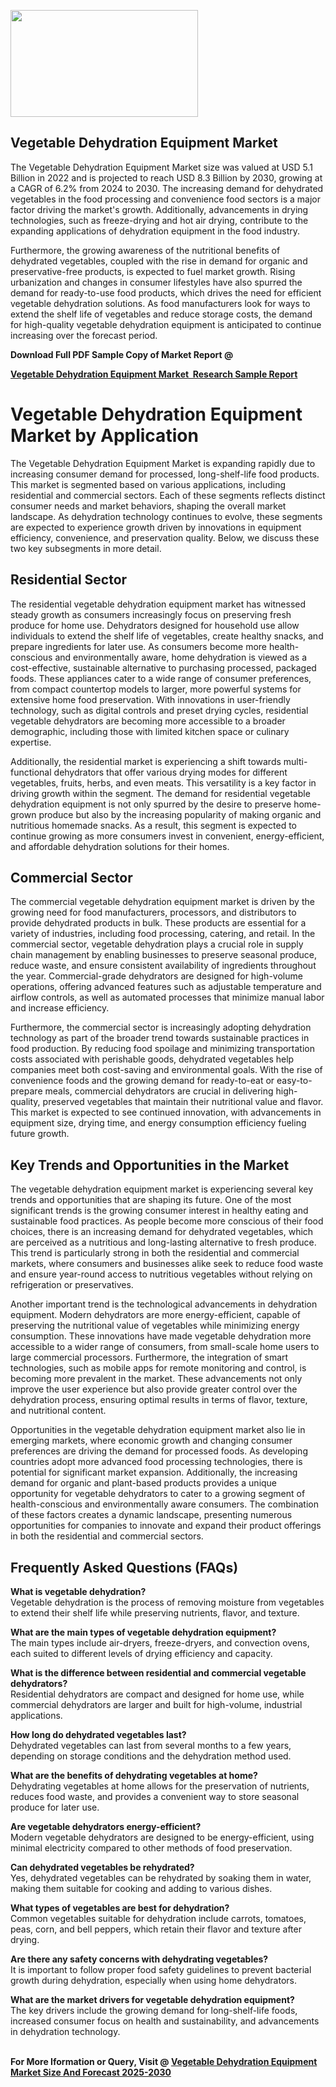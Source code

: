 <p><img class="alignnone size-medium wp-image-20088" src="https://ffe5etoiles.com/wp-content/uploads/2024/12/MST1-300x171.png" alt="" width="300" height="171" /></p><p> <h2>Vegetable Dehydration Equipment Market </h2><p>The Vegetable Dehydration Equipment Market size was valued at USD 5.1 Billion in 2022 and is projected to reach USD 8.3 Billion by 2030, growing at a CAGR of 6.2% from 2024 to 2030. The increasing demand for dehydrated vegetables in the food processing and convenience food sectors is a major factor driving the market's growth. Additionally, advancements in drying technologies, such as freeze-drying and hot air drying, contribute to the expanding applications of dehydration equipment in the food industry.</p><p>Furthermore, the growing awareness of the nutritional benefits of dehydrated vegetables, coupled with the rise in demand for organic and preservative-free products, is expected to fuel market growth. Rising urbanization and changes in consumer lifestyles have also spurred the demand for ready-to-use food products, which drives the need for efficient vegetable dehydration solutions. As food manufacturers look for ways to extend the shelf life of vegetables and reduce storage costs, the demand for high-quality vegetable dehydration equipment is anticipated to continue increasing over the forecast period.</p></p><p><strong>Download Full PDF Sample Copy of Market Report @</strong></p><p><strong><a href="https://www.verifiedmarketreports.com/download-sample/?rid=235278&utm_source=Sites-google&utm_medium=265" target="_blank">Vegetable Dehydration Equipment Market &nbsp;Research Sample Report</a></strong></p><p><h1>Vegetable Dehydration Equipment Market by Application</h1> <p>The Vegetable Dehydration Equipment Market is expanding rapidly due to increasing consumer demand for processed, long-shelf-life food products. This market is segmented based on various applications, including residential and commercial sectors. Each of these segments reflects distinct consumer needs and market behaviors, shaping the overall market landscape. As dehydration technology continues to evolve, these segments are expected to experience growth driven by innovations in equipment efficiency, convenience, and preservation quality. Below, we discuss these two key subsegments in more detail.</p> <h2>Residential Sector</h2> <p>The residential vegetable dehydration equipment market has witnessed steady growth as consumers increasingly focus on preserving fresh produce for home use. Dehydrators designed for household use allow individuals to extend the shelf life of vegetables, create healthy snacks, and prepare ingredients for later use. As consumers become more health-conscious and environmentally aware, home dehydration is viewed as a cost-effective, sustainable alternative to purchasing processed, packaged foods. These appliances cater to a wide range of consumer preferences, from compact countertop models to larger, more powerful systems for extensive home food preservation. With innovations in user-friendly technology, such as digital controls and preset drying cycles, residential vegetable dehydrators are becoming more accessible to a broader demographic, including those with limited kitchen space or culinary expertise.</p> <p>Additionally, the residential market is experiencing a shift towards multi-functional dehydrators that offer various drying modes for different vegetables, fruits, herbs, and even meats. This versatility is a key factor in driving growth within the segment. The demand for residential vegetable dehydration equipment is not only spurred by the desire to preserve home-grown produce but also by the increasing popularity of making organic and nutritious homemade snacks. As a result, this segment is expected to continue growing as more consumers invest in convenient, energy-efficient, and affordable dehydration solutions for their homes.</p> <h2>Commercial Sector</h2> <p>The commercial vegetable dehydration equipment market is driven by the growing need for food manufacturers, processors, and distributors to provide dehydrated products in bulk. These products are essential for a variety of industries, including food processing, catering, and retail. In the commercial sector, vegetable dehydration plays a crucial role in supply chain management by enabling businesses to preserve seasonal produce, reduce waste, and ensure consistent availability of ingredients throughout the year. Commercial-grade dehydrators are designed for high-volume operations, offering advanced features such as adjustable temperature and airflow controls, as well as automated processes that minimize manual labor and increase efficiency.</p> <p>Furthermore, the commercial sector is increasingly adopting dehydration technology as part of the broader trend towards sustainable practices in food production. By reducing food spoilage and minimizing transportation costs associated with perishable goods, dehydrated vegetables help companies meet both cost-saving and environmental goals. With the rise of convenience foods and the growing demand for ready-to-eat or easy-to-prepare meals, commercial dehydrators are crucial in delivering high-quality, preserved vegetables that maintain their nutritional value and flavor. This market is expected to see continued innovation, with advancements in equipment size, drying time, and energy consumption efficiency fueling future growth.</p> <h2>Key Trends and Opportunities in the Market</h2> <p>The vegetable dehydration equipment market is experiencing several key trends and opportunities that are shaping its future. One of the most significant trends is the growing consumer interest in healthy eating and sustainable food practices. As people become more conscious of their food choices, there is an increasing demand for dehydrated vegetables, which are perceived as a nutritious and long-lasting alternative to fresh produce. This trend is particularly strong in both the residential and commercial markets, where consumers and businesses alike seek to reduce food waste and ensure year-round access to nutritious vegetables without relying on refrigeration or preservatives.</p> <p>Another important trend is the technological advancements in dehydration equipment. Modern dehydrators are more energy-efficient, capable of preserving the nutritional value of vegetables while minimizing energy consumption. These innovations have made vegetable dehydration more accessible to a wider range of consumers, from small-scale home users to large commercial processors. Furthermore, the integration of smart technologies, such as mobile apps for remote monitoring and control, is becoming more prevalent in the market. These advancements not only improve the user experience but also provide greater control over the dehydration process, ensuring optimal results in terms of flavor, texture, and nutritional content.</p> <p>Opportunities in the vegetable dehydration equipment market also lie in emerging markets, where economic growth and changing consumer preferences are driving the demand for processed foods. As developing countries adopt more advanced food processing technologies, there is potential for significant market expansion. Additionally, the increasing demand for organic and plant-based products provides a unique opportunity for vegetable dehydrators to cater to a growing segment of health-conscious and environmentally aware consumers. The combination of these factors creates a dynamic landscape, presenting numerous opportunities for companies to innovate and expand their product offerings in both the residential and commercial sectors.</p> <h2>Frequently Asked Questions (FAQs)</h2> <p><strong>What is vegetable dehydration?</strong><br>Vegetable dehydration is the process of removing moisture from vegetables to extend their shelf life while preserving nutrients, flavor, and texture.</p> <p><strong>What are the main types of vegetable dehydration equipment?</strong><br>The main types include air-dryers, freeze-dryers, and convection ovens, each suited to different levels of drying efficiency and capacity.</p> <p><strong>What is the difference between residential and commercial vegetable dehydrators?</strong><br>Residential dehydrators are compact and designed for home use, while commercial dehydrators are larger and built for high-volume, industrial applications.</p> <p><strong>How long do dehydrated vegetables last?</strong><br>Dehydrated vegetables can last from several months to a few years, depending on storage conditions and the dehydration method used.</p> <p><strong>What are the benefits of dehydrating vegetables at home?</strong><br>Dehydrating vegetables at home allows for the preservation of nutrients, reduces food waste, and provides a convenient way to store seasonal produce for later use.</p> <p><strong>Are vegetable dehydrators energy-efficient?</strong><br>Modern vegetable dehydrators are designed to be energy-efficient, using minimal electricity compared to other methods of food preservation.</p> <p><strong>Can dehydrated vegetables be rehydrated?</strong><br>Yes, dehydrated vegetables can be rehydrated by soaking them in water, making them suitable for cooking and adding to various dishes.</p> <p><strong>What types of vegetables are best for dehydration?</strong><br>Common vegetables suitable for dehydration include carrots, tomatoes, peas, corn, and bell peppers, which retain their flavor and texture after drying.</p> <p><strong>Are there any safety concerns with dehydrating vegetables?</strong><br>It is important to follow proper food safety guidelines to prevent bacterial growth during dehydration, especially when using home dehydrators.</p> <p><strong>What are the market drivers for vegetable dehydration equipment?</strong><br>The key drivers include the growing demand for long-shelf-life foods, increased consumer focus on health and sustainability, and advancements in dehydration technology.</p><strong><br />For More Iformation or Query, Visit @ <a href="https://www.verifiedmarketreports.com/product/vegetable-dehydration-equipment-market/" target="_blank">Vegetable Dehydration Equipment Market Size And Forecast 2025-2030</a></strong></p>
